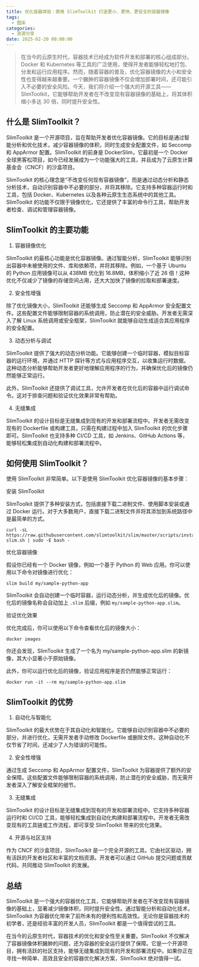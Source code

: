 ```yaml
---
title: 优化容器体验：使用 SlimToolkit 打造更小、更快、更安全的容器镜像
tags:
  - 图床
categories:
  - 资源分享
date: 2025-02-20 00:00:00
---
```


> 在当今的云原生时代，容器技术已经成为软件开发和部署的核心组成部分。Docker 和 Kubernetes 等工具的广泛使用，使得开发者能够轻松地打包、分发和运行应用程序。然而，随着容器的普及，优化容器镜像的大小和安全性也变得越来越重要。一个臃肿的容器镜像不仅会增加部署时间，还可能引入不必要的安全风险。今天，我们将介绍一个强大的开源工具——SlimToolkit，它能够帮助开发者在不改变现有容器镜像的基础上，将其体积缩小多达 30 倍，同时提升安全性。

<!-- more -->

## 什么是 SlimToolkit？

SlimToolkit 是一个开源项目，旨在帮助开发者优化容器镜像。它的目标是通过智能分析和优化技术，减少容器镜像的体积，同时生成安全配置文件，如 Seccomp 和 AppArmor 配置。SlimToolkit 的前身是 DockerSlim，它最初是一个 Docker 全球黑客松项目，如今已经发展成为一个功能强大的工具，并且成为了云原生计算基金会（CNCF）的沙盒项目。

SlimToolkit 的核心理念是“不改变任何现有容器镜像”，而是通过动态分析和静态分析技术，自动识别容器中不必要的部分，并将其移除。它支持多种容器运行时和工具，包括 Docker、Kubernetes 以及各种云原生生态系统中的其他工具。SlimToolkit 的功能不仅限于镜像优化，它还提供了丰富的命令行工具，帮助开发者检查、调试和管理容器镜像。

## SlimToolkit 的主要功能

1. 容器镜像优化

SlimToolkit 的最核心功能是优化容器镜像。通过智能分析，SlimToolkit 能够识别出容器中未被使用的文件、库和依赖项，并将其移除。例如，一个基于 Ubuntu 的 Python 应用镜像可以从 438MB 优化到 16.8MB，体积缩小了近 26 倍！这种优化不仅减少了镜像的存储空间占用，还大大加快了镜像的拉取和部署速度。

2. 安全性增强

除了优化镜像大小，SlimToolkit 还能够生成 Seccomp 和 AppArmor 安全配置文件。这些配置文件能够限制容器的系统调用，防止潜在的安全威胁。开发者无需深入了解 Linux 系统调用或安全框架，SlimToolkit 就能够自动生成适合其应用程序的安全配置。

3. 动态分析与调试

SlimToolkit 提供了强大的动态分析功能。它能够创建一个临时容器，模拟目标容器的运行环境，并通过 HTTP 探针等方式与应用程序交互，以收集运行时数据。这种动态分析能够帮助开发者更好地理解应用程序的行为，并确保优化后的镜像仍然能够正常运行。

此外，SlimToolkit 还提供了调试工具，允许开发者在优化后的容器中运行调试命令。这对于排查问题和验证优化效果非常有帮助。

4. 无缝集成

SlimToolkit 的设计目标是无缝集成到现有的开发和部署流程中。开发者无需改变现有的 Dockerfile 或构建工具，只需在构建过程中加入 SlimToolkit 的优化步骤即可。SlimToolkit 也支持多种 CI/CD 工具，如 Jenkins、GitHub Actions 等，能够轻松集成到自动化构建和部署流程中。

## 如何使用 SlimToolkit？
使用 SlimToolkit 非常简单。以下是使用 SlimToolkit 优化容器镜像的基本步骤：

安装 SlimToolkit

SlimToolkit 提供了多种安装方式，包括直接下载二进制文件、使用脚本安装或通过 Docker 运行。对于大多数用户，直接下载二进制文件并将其添加到系统路径中是最简单的方式。

```
curl -sL https://raw.githubusercontent.com/slimtoolkit/slim/master/scripts/install-slim.sh | sudo -E bash -
```

优化容器镜像

假设你已经有一个 Docker 镜像，例如一个基于 Python 的 Web 应用。你可以使用以下命令对镜像进行优化：

```
slim build my/sample-python-app
```

SlimToolkit 会自动创建一个临时容器，运行动态分析，并生成优化后的镜像。优化后的镜像名称会自动加上 `.slim` 后缀，例如 `my/sample-python-app.slim`。

验证优化效果

优化完成后，你可以使用以下命令查看优化后的镜像大小：

```
docker images
```

你还会发现，SlimToolkit 生成了一个名为 my/sample-python-app.slim 的新镜像，其大小显著小于原始镜像。

此外，你可以运行优化后的镜像，验证应用程序是否仍然能够正常运行：

```
docker run -it --rm my/sample-python-app.slim
```

## SlimToolkit 的优势

1. 自动化与智能化

SlimToolkit 的最大优势在于其自动化和智能化。它能够自动识别容器中不必要的部分，并进行优化，无需开发者手动修改 Dockerfile 或删除文件。这种自动化不仅节省了时间，还减少了人为错误的可能性。

2. 安全性增强

通过生成 Seccomp 和 AppArmor 配置文件，SlimToolkit 为容器提供了额外的安全保障。这些配置文件能够限制容器的系统调用，防止潜在的安全威胁，而无需开发者深入了解安全框架的细节。

3. 无缝集成

SlimToolkit 的设计目标是无缝集成到现有的开发和部署流程中。它支持多种容器运行时和 CI/CD 工具，能够轻松集成到自动化构建和部署流程中。开发者无需改变现有的工具链或工作流程，即可享受 SlimToolkit 带来的优化效果。

4. 开源与社区支持

作为 CNCF 的沙盒项目，SlimToolkit 是一个完全开源的工具。它由社区驱动，拥有活跃的开发者社区和丰富的文档资源。开发者可以通过 GitHub 提交问题或贡献代码，共同推动 SlimToolkit 的发展。

## 总结

SlimToolkit 是一个强大的容器优化工具，它能够帮助开发者在不改变现有容器镜像的基础上，显著减少镜像体积，同时提升安全性。通过智能分析和自动化技术，SlimToolkit 为容器优化带来了前所未有的便利性和高效性。无论你是容器技术的初学者，还是经验丰富的开发人员，SlimToolkit 都是一个值得尝试的工具。

在当今的云原生时代，容器技术的优化和安全性至关重要。SlimToolkit 不仅解决了容器镜像体积臃肿的问题，还为容器的安全运行提供了保障。它是一个开源项目，拥有活跃的社区支持，能够无缝集成到现有的开发和部署流程中。如果你正在寻找一种简单、高效且安全的容器优化解决方案，SlimToolkit 绝对值得一试。